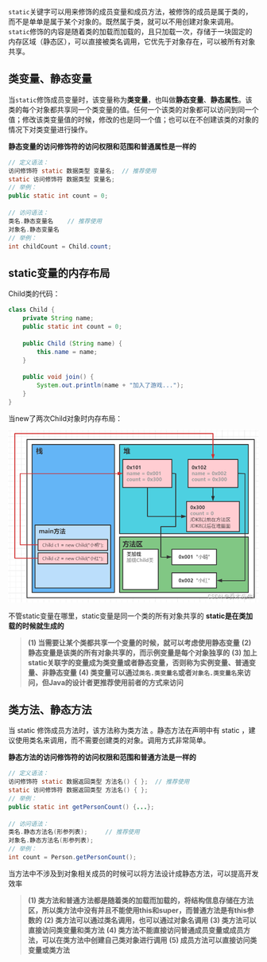 

`static`关键字可以用来修饰的成员变量和成员方法，被修饰的成员是属于类的，而不是单单是属于某个对象的。既然属于类，就可以不用创建对象来调用。
`static`修饰的内容是随着类的加载而加载的，且只加载一次，存储于一块固定的内存区域（静态区），可以直接被类名调用，它优先于对象存在，可以被所有对象共享。

## 类变量、静态变量
当`static`修饰成员变量时，该变量称为**类变量**，也叫做**静态变量**、**静态属性**。该类的每个对象都共享同一个类变量的值。任何一个该类的对象都可以访问到同一个值；修改该类变量值的时候，修改的也是同一个值；也可以在不创建该类的对象的情况下对类变量进行操作。

**静态变量的访问修饰符的访问权限和范围和普通属性是一样的**

```java
// 定义语法：
访问修饰符 static 数据类型 变量名;	// 推荐使用
static 访问修饰符 数据类型 变量名;
// 举例：
public static int count = 0;

// 访问语法：
类名.静态变量名	// 推荐使用
对象名.静态变量名
// 举例：
int childCount = Child.count;
```



## static变量的内存布局
Child类的代码：
```java
class Child {
    private String name;
    public static int count = 0;
    
    public Child (String name) {
        this.name = name;
    }

    public void join() {
        System.out.println(name + "加入了游戏...");
    }
}
```

当new了两次Child对象时内存布局：

![](assets/Java关键字static/aaabb9230dd46930aa835bb8a7af4700_MD5.png)

不管static变量在哪里，static变量是同一个类的所有对象共享的
**static是在类加载的时候就生成的**


> **(1) 当需要让某个类都共享一个变量的时候，就可以考虑使用静态变量**
> **(2) 静态变量是该类的所有对象共享的，而示例变量是每个对象独享的**
> **(3) 加上static关联字的变量成为类变量或者静态变量，否则称为实例变量、普通变量、非静态变量**
>  **(4) 类变量可以通过`类名.类变量名`或者`对象名.类变量名`来访问，但Java的设计者更推荐使用前者的方式来访问**


## 类方法、静态方法
当 static 修饰成员方法时，该方法称为类方法 。静态方法在声明中有 static ，建议使用类名来调用，而不需要创建类的对象。调用方式非常简单。

**静态方法的访问修饰符的访问权限和范围和普通方法是一样的**

```java
// 定义语法：
访问修饰符 static 数据返回类型 方法名() { };	// 推荐使用
static 访问修饰符 数据返回类型 方法名() { };
// 举例：
public static int getPersonCount() {...};

// 访问语法：
类名.静态方法名(形参列表); 	// 推荐使用
对象名.静态方法名(形参列表); 
// 举例：
int count = Person.getPersonCount();
```

当方法中不涉及到对象相关成员的时候可以将方法设计成静态方法，可以提高开发效率


> **(1) 类方法和普通方法都是随着类的加载而加载的，将结构信息存储在方法区，所以类方法中没有并且不能使用this和super，而普通方法是有this参数的**
> **(2) 类方法可以通过类名调用，也可以通过对象名调用**
> **(3) 类方法可以直接访问类变量和类方法**
> **(4) 类方法不能直接访问普通成员变量或成员方法，可以在类方法中创建自己类对象进行调用**
> **(5) 成员方法可以直接访问类变量或类方法**
